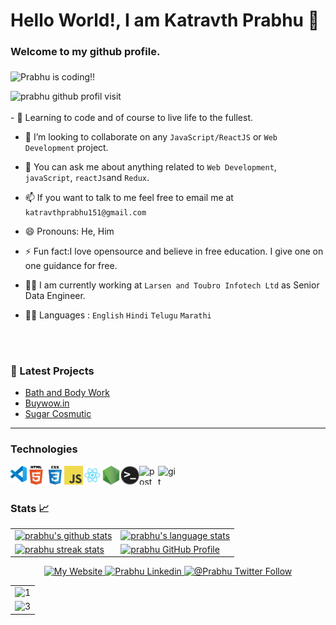 # Hello World!, I am Katravth Prabhu 👋
### Welcome to my github profile.

<img src = "https://cdn.dribbble.com/users/140227/screenshots/6430073/isometric-computer.gif" width ="700px" alt ="Prabhu is coding!!" align = "middle"></img>
<br />
<!-- ![](https://camo.githubusercontent.com/e95508d1d417e64aaa73df8f096ab766634ca921/68747470733a2f2f6b6f6d617265762e636f6d2f67687076632f3f757365726e616d653d7361696b617462697368616c266c6162656c3d50726f66696c652b56696577732b546f646179) -->

<img src="https://komarev.com/ghpvc/?username=prabhuRV&label=PEOPLE%20VISIT%20THIS%20PROFILE&color=blueviolet&style=flat-square" alt="prabhu github profil visit" />


<br/>
  <br/>
- 🌱 Learning to code and of course to live life to the fullest.

- 👯 I’m looking to collaborate on any `JavaScript/ReactJS` or `Web Development` project.


- 💬 You can ask me about anything related to `Web Development`, `javaScript`, `reactJs`and `Redux`.
      
      
- 📫 If you want to talk to me feel free to email me at `katravthprabhu151@gmail.com`

- 😄 Pronouns:  He, Him

- ⚡ Fun fact:I love opensource and believe in free education. I give one on one guidance for free.

- 👨‍⚖️ I am currently working at `Larsen and Toubro Infotech Ltd` as Senior Data Engineer.
- 🙇‍♂️ Languages : `English` `Hindi` `Telugu` `Marathi`

<br />
<br />

### 📕 Latest Projects

<!-- PROJECT-LIST:START -->
- [Bath and Body Work]()
- [Buywow.in]()
- [Sugar Cosmutic]()
<!-- PROJECT-LIST:END -->

---

### Technologies

<img align="left" alt="Visual Studio Code" width="26px" src="https://raw.githubusercontent.com/github/explore/80688e429a7d4ef2fca1e82350fe8e3517d3494d/topics/visual-studio-code/visual-studio-code.png" />
<img align="left" alt="HTML5" width="30px" src="https://raw.githubusercontent.com/github/explore/80688e429a7d4ef2fca1e82350fe8e3517d3494d/topics/html/html.png" />
<img align="left" alt="CSS3" width="30px" src="https://raw.githubusercontent.com/github/explore/80688e429a7d4ef2fca1e82350fe8e3517d3494d/topics/css/css.png" />
<img align="left" alt="JavaScript" width="30px" src="https://raw.githubusercontent.com/github/explore/80688e429a7d4ef2fca1e82350fe8e3517d3494d/topics/javascript/javascript.png" />


<img align="left" alt="React" width="30px" src="https://raw.githubusercontent.com/github/explore/80688e429a7d4ef2fca1e82350fe8e3517d3494d/topics/react/react.png" />
<img align="left" alt="Node.js" width="30px" src="https://raw.githubusercontent.com/github/explore/80688e429a7d4ef2fca1e82350fe8e3517d3494d/topics/nodejs/nodejs.png" />



<img align="left" alt="Terminal" width="30px" src="https://raw.githubusercontent.com/github/explore/80688e429a7d4ef2fca1e82350fe8e3517d3494d/topics/terminal/terminal.png" href="https://docs.microsoft.com/en-us/powershell/scripting/install/installing-powershell-core-on-windows?view=powershell-7.1" />

<a href="https://postman.com" target="_blank"> <img align="left" src="https://www.vectorlogo.zone/logos/getpostman/getpostman-icon.svg" alt="postman" width="30" height="30" margin ="10px"/> </a>
      <a href="https://git-scm.com/" target="_blank"> <img align ="left" src="https://www.vectorlogo.zone/logos/git-scm/git-scm-icon.svg" alt="git" width="30" height="30"/> </a>
     
<br/>
<br/>

### Stats 📈
<table align="center" cellspacing="0" cellpadding="0" border="0">
   <tr>
    <td>
      <a href="https://github.com/prabhuRV" target="_blank">
        <img src="https://github-readme-stats.vercel.app/api?username=prabhuRV&show_icons=true&include_all_commits=true&theme=ayu-mirage&hide_border=true" alt="prabhu's github stats">
      <a/>
    </td>
    <td>
      <a href="" target="_blank">
        <img src="https://github-readme-stats.vercel.app/api/top-langs/?username=prabhuRV&theme=ayu-mirage&layout=compact&hide_border=true" alt="prabhu's language stats">
      <a/>
    </td>
   </tr>
  <tr>
  <tr>
    <td>
      <a href="" target="_blank">
        <img src="https://github-readme-streak-stats.herokuapp.com/?username=prabhuRV&theme=ayu-mirage&hide_border=true" alt="prabhu streak stats">
      <a/>
    </td>
    <td>
      <a href="" target="_blank">
        <img src="https://github-readme-stats.vercel.app/api/pin/?username=prabhuRV&repo=prabhuRV&theme=ayu-mirage&hide_border=true" alt="prabhu GitHub Profile">
      <a/>
    </td>
   </tr>
</table>
<p align="center">
  <a href="" target="_blank">
    <img alt="My Website" src="https://img.shields.io/badge/Website%20resume%20of%20Prabhu-FF6719?style=for-the-badge&logo=substack&logoColor=white">
   <a/>
 
  <a href="https://www.linkedin.com/in/prabhu-katravath-9843941a4/" target="_blank">
    <img alt="Prabhu Linkedin" src="https://img.shields.io/badge/LinkedIn-0077B5?style=for-the-badge&logo=linkedin&logoColor=white">
  <a/>
  <a href="https://twitter.com/KatravathPrabhu" target="_blank">
    <img alt="@Prabhu Twitter Follow" src="https://img.shields.io/twitter/follow/thinwhiteframe?style=social">
  <a/>
</p>
        <table>
  <tr>
    <td><img src="https://github-profile-summary-cards.vercel.app/api/cards/profile-details?username=prabhuRV&theme=monokai"  display=block width=100% height=auto  alt="1" ></td>
   </tr> 
   <tr>
      <td><img src="https://activity-graph.herokuapp.com/graph?username=prabhuRV&bg_color=1a1b27&color=be90f2&line=638fda&point=35aea1&area=true"  display=block width=100% height=auto alt="3" ></td>
  </td>
  </tr>
</table>



